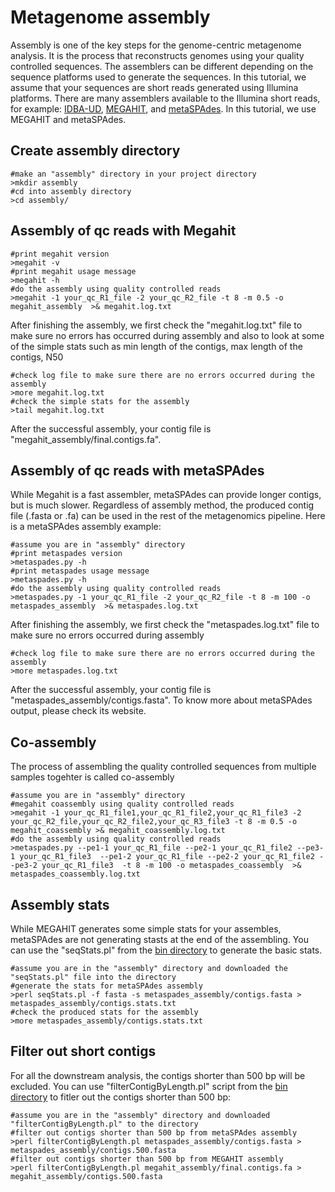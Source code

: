 # Metagenome assembly
Assembly is one of the key steps for the genome-centric metagenome analysis. It is the process that reconstructs genomes using your quality controlled sequences. The assemblers can be different depending on the sequence platforms used to generate the sequences. In this tutorial, we assume that your sequences are short reads generated using Illumina platforms. There are many assemblers available to the Illumina short reads, for example: [IDBA-UD](https://academic.oup.com/bioinformatics/article/28/11/1420/266973), [MEGAHIT](https://github.com/voutcn/megahit), and [metaSPAdes](http://cab.spbu.ru/software/spades/). In this tutorial, we use MEGAHIT and metaSPAdes.

## Create assembly directory  
```
#make an "assembly" directory in your project directory  
>mkdir assembly  
#cd into assembly directory  
>cd assembly/  
```
## Assembly of qc reads with Megahit

```
#print megahit version  
>megahit -v
#print megahit usage message   
>megahit -h  
#do the assembly using quality controlled reads  
>megahit -1 your_qc_R1_file -2 your_qc_R2_file -t 8 -m 0.5 -o megahit_assembly  >& megahit.log.txt 
```

After finishing the assembly, we first check the "megahit.log.txt" file to make sure no errors has occurred during assembly and also to look at some of the simple stats such as min length of the contigs, max length of the contigs, N50  
```
#check log file to make sure there are no errors occurred during the assembly
>more megahit.log.txt
#check the simple stats for the assembly
>tail megahit.log.txt
```
After the successful assembly, your contig file is "megahit_assembly/final.contigs.fa".

## Assembly of qc reads with metaSPAdes
While Megahit is a fast assembler, metaSPAdes can provide longer contigs, but is much slower. Regardless of assembly method, the produced contig file (.fasta or .fa) can be used in the rest of the metagenomics pipeline.  Here is a metaSPAdes assembly example:  
```  
#assume you are in "assembly" directory  
#print metaspades version  
>metaspades.py -h  
#print metaspades usage message  
>metaspades.py -h  
#do the assembly using quality controlled reads  
>metaspades.py -1 your_qc_R1_file -2 your_qc_R2_file -t 8 -m 100 -o metaspades_assembly  >& metaspades.log.txt
```  
After finishing the assembly, we first check the "metaspades.log.txt" file to make sure no errors occurred during assembly
```
#check log file to make sure there are no errors occurred during the assembly
>more metaspades.log.txt  
```
After the successful assembly, your contig file is "metaspades_assembly/contigs.fasta". To know more about metaSPAdes output, please check its website. 

## Co-assembly
The process of assembling the quality controlled sequences from multiple samples togehter is called co-assembly
```
#assume you are in "assembly" directory
#megahit coassembly using quality controlled reads  
>megahit -1 your_qc_R1_file1,your_qc_R1_file2,your_qc_R1_file3 -2 your_qc_R2_file,your_qc_R2_file2,your_qc_R3_file3 -t 8 -m 0.5 -o megahit_coassembly >& megahit_coassembly.log.txt
#do the assembly using quality controlled reads  
>metaspades.py --pe1-1 your_qc_R1_file --pe2-1 your_qc_R1_file2 --pe3-1 your_qc_R1_file3  --pe1-2 your_qc_R1_file --pe2-2 your_qc_R1_file2 --pe3-2 your_qc_R1_file3  -t 8 -m 100 -o metaspades_coassembly  >& metaspades_coassembly.log.txt
```
## Assembly stats
While MEGAHIT generates some simple stats for your assembles, metaSPAdes are not generating stasts at the end of the assembling. You can use the "seqStats.pl" from the [bin directory](https://github.com/xiaoli-dong/metagenomics_crash_course/tree/master/bin) to generate the basic stats.
```
#assume you are in the "assembly" directory and downloaded the "seqStats.pl" file into the directory
#generate the stats for metaSPAdes assembly
>perl seqStats.pl -f fasta -s metaspades_assembly/contigs.fasta > metaspades_assembly/contigs.stats.txt
#check the produced stats for the assembly  
>more metaspades_assembly/contigs.stats.txt
```
## Filter out short contigs  
For all the downstream analysis, the contigs shorter than 500 bp will be excluded. You can use "filterContigByLength.pl" script from the [bin directory](https://github.com/xiaoli-dong/metagenomics_crash_course/tree/master/bin) to fitler out the contigs shorter than 500 bp:
```
#assume you are in the "assembly" directory and downloaded "filterContigByLength.pl" to the directory
#filter out contigs shorter than 500 bp from metaSPAdes assembly
>perl filterContigByLength.pl metaspades_assembly/contigs.fasta > metaspades_assembly/contigs.500.fasta
#filter out contigs shorter than 500 bp from MEGAHIT assembly
>perl filterContigByLength.pl megahit_assembly/final.contigs.fa > megahit_assembly/contigs.500.fasta
```
